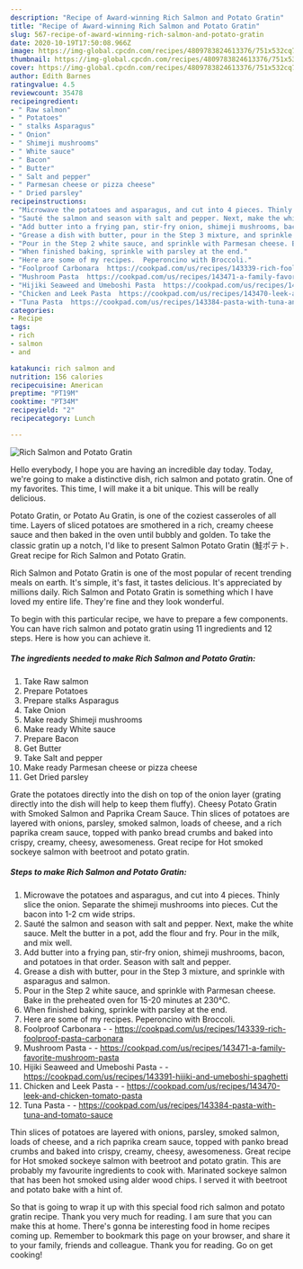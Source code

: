 ```yaml
---
description: "Recipe of Award-winning Rich Salmon and Potato Gratin"
title: "Recipe of Award-winning Rich Salmon and Potato Gratin"
slug: 567-recipe-of-award-winning-rich-salmon-and-potato-gratin
date: 2020-10-19T17:50:08.966Z
image: https://img-global.cpcdn.com/recipes/4809783824613376/751x532cq70/rich-salmon-and-potato-gratin-recipe-main-photo.jpg
thumbnail: https://img-global.cpcdn.com/recipes/4809783824613376/751x532cq70/rich-salmon-and-potato-gratin-recipe-main-photo.jpg
cover: https://img-global.cpcdn.com/recipes/4809783824613376/751x532cq70/rich-salmon-and-potato-gratin-recipe-main-photo.jpg
author: Edith Barnes
ratingvalue: 4.5
reviewcount: 35478
recipeingredient:
- " Raw salmon"
- " Potatoes"
- " stalks Asparagus"
- " Onion"
- " Shimeji mushrooms"
- " White sauce"
- " Bacon"
- " Butter"
- " Salt and pepper"
- " Parmesan cheese or pizza cheese"
- " Dried parsley"
recipeinstructions:
- "Microwave the potatoes and asparagus, and cut into 4 pieces. Thinly slice the onion. Separate the shimeji mushrooms into pieces. Cut the bacon into 1-2 cm wide strips."
- "Sauté the salmon and season with salt and pepper. Next, make the white sauce. Melt the butter in a pot, add the flour and fry. Pour in the milk, and mix well."
- "Add butter into a frying pan, stir-fry onion, shimeji mushrooms, bacon, and potatoes in that order. Season with salt and pepper."
- "Grease a dish with butter, pour in the Step 3 mixture, and sprinkle with asparagus and salmon."
- "Pour in the Step 2 white sauce, and sprinkle with Parmesan cheese. Bake in the preheated oven for 15-20 minutes at 230℃."
- "When finished baking, sprinkle with parsley at the end."
- "Here are some of my recipes.  Peperoncino with Broccoli."
- "Foolproof Carbonara  https://cookpad.com/us/recipes/143339-rich-foolproof-pasta-carbonara"
- "Mushroom Pasta  https://cookpad.com/us/recipes/143471-a-family-favorite-mushroom-pasta"
- "Hijiki Seaweed and Umeboshi Pasta  https://cookpad.com/us/recipes/143391-hijiki-and-umeboshi-spaghetti"
- "Chicken and Leek Pasta  https://cookpad.com/us/recipes/143470-leek-and-chicken-tomato-pasta"
- "Tuna Pasta  https://cookpad.com/us/recipes/143384-pasta-with-tuna-and-tomato-sauce"
categories:
- Recipe
tags:
- rich
- salmon
- and

katakunci: rich salmon and 
nutrition: 156 calories
recipecuisine: American
preptime: "PT19M"
cooktime: "PT34M"
recipeyield: "2"
recipecategory: Lunch

---
```



![Rich Salmon and Potato Gratin](https://img-global.cpcdn.com/recipes/4809783824613376/751x532cq70/rich-salmon-and-potato-gratin-recipe-main-photo.jpg)

Hello everybody, I hope you are having an incredible day today. Today, we're going to make a distinctive dish, rich salmon and potato gratin. One of my favorites. This time, I will make it a bit unique. This will be really delicious.

Potato Gratin, or Potato Au Gratin, is one of the coziest casseroles of all time. Layers of sliced potatoes are smothered in a rich, creamy cheese sauce and then baked in the oven until bubbly and golden. To take the classic gratin up a notch, I&#39;d like to present Salmon Potato Gratin (鮭ポテト. Great recipe for Rich Salmon and Potato Gratin.

Rich Salmon and Potato Gratin is one of the most popular of recent trending meals on earth. It's simple, it's fast, it tastes delicious. It's appreciated by millions daily. Rich Salmon and Potato Gratin is something which I have loved my entire life. They're fine and they look wonderful.


To begin with this particular recipe, we have to prepare a few components. You can have rich salmon and potato gratin using 11 ingredients and 12 steps. Here is how you can achieve it.

<!--inarticleads1-->

##### The ingredients needed to make Rich Salmon and Potato Gratin:

1. Take  Raw salmon
1. Prepare  Potatoes
1. Prepare  stalks Asparagus
1. Take  Onion
1. Make ready  Shimeji mushrooms
1. Make ready  White sauce
1. Prepare  Bacon
1. Get  Butter
1. Take  Salt and pepper
1. Make ready  Parmesan cheese or pizza cheese
1. Get  Dried parsley


Grate the potatoes directly into the dish on top of the onion layer (grating directly into the dish will help to keep them fluffy). Cheesy Potato Gratin with Smoked Salmon and Paprika Cream Sauce. Thin slices of potatoes are layered with onions, parsley, smoked salmon, loads of cheese, and a rich paprika cream sauce, topped with panko bread crumbs and baked into crispy, creamy, cheesy, awesomeness. Great recipe for Hot smoked sockeye salmon with beetroot and potato gratin. 

<!--inarticleads2-->

##### Steps to make Rich Salmon and Potato Gratin:

1. Microwave the potatoes and asparagus, and cut into 4 pieces. Thinly slice the onion. Separate the shimeji mushrooms into pieces. Cut the bacon into 1-2 cm wide strips.
1. Sauté the salmon and season with salt and pepper. Next, make the white sauce. Melt the butter in a pot, add the flour and fry. Pour in the milk, and mix well.
1. Add butter into a frying pan, stir-fry onion, shimeji mushrooms, bacon, and potatoes in that order. Season with salt and pepper.
1. Grease a dish with butter, pour in the Step 3 mixture, and sprinkle with asparagus and salmon.
1. Pour in the Step 2 white sauce, and sprinkle with Parmesan cheese. Bake in the preheated oven for 15-20 minutes at 230℃.
1. When finished baking, sprinkle with parsley at the end.
1. Here are some of my recipes.  Peperoncino with Broccoli.
1. Foolproof Carbonara -  - https://cookpad.com/us/recipes/143339-rich-foolproof-pasta-carbonara
1. Mushroom Pasta -  - https://cookpad.com/us/recipes/143471-a-family-favorite-mushroom-pasta
1. Hijiki Seaweed and Umeboshi Pasta -  - https://cookpad.com/us/recipes/143391-hijiki-and-umeboshi-spaghetti
1. Chicken and Leek Pasta -  - https://cookpad.com/us/recipes/143470-leek-and-chicken-tomato-pasta
1. Tuna Pasta -  - https://cookpad.com/us/recipes/143384-pasta-with-tuna-and-tomato-sauce


Thin slices of potatoes are layered with onions, parsley, smoked salmon, loads of cheese, and a rich paprika cream sauce, topped with panko bread crumbs and baked into crispy, creamy, cheesy, awesomeness. Great recipe for Hot smoked sockeye salmon with beetroot and potato gratin. This are probably my favourite ingredients to cook with. Marinated sockeye salmon that has been hot smoked using alder wood chips. I served it with beetroot and potato bake with a hint of. 

So that is going to wrap it up with this special food rich salmon and potato gratin recipe. Thank you very much for reading. I am sure that you can make this at home. There's gonna be interesting food in home recipes coming up. Remember to bookmark this page on your browser, and share it to your family, friends and colleague. Thank you for reading. Go on get cooking!
